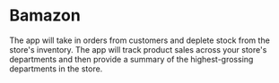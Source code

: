 # Bamazon
The app will take in orders from customers and deplete stock from the store's inventory. The app will track product sales across your store's departments and then provide a summary of the highest-grossing departments in the store.
